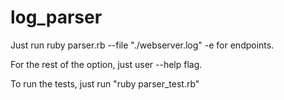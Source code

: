 # log_parser

Just run ruby parser.rb --file "./webserver.log" -e for endpoints.

For the rest of the option, just user --help flag.

To run the tests, just run "ruby parser_test.rb"

